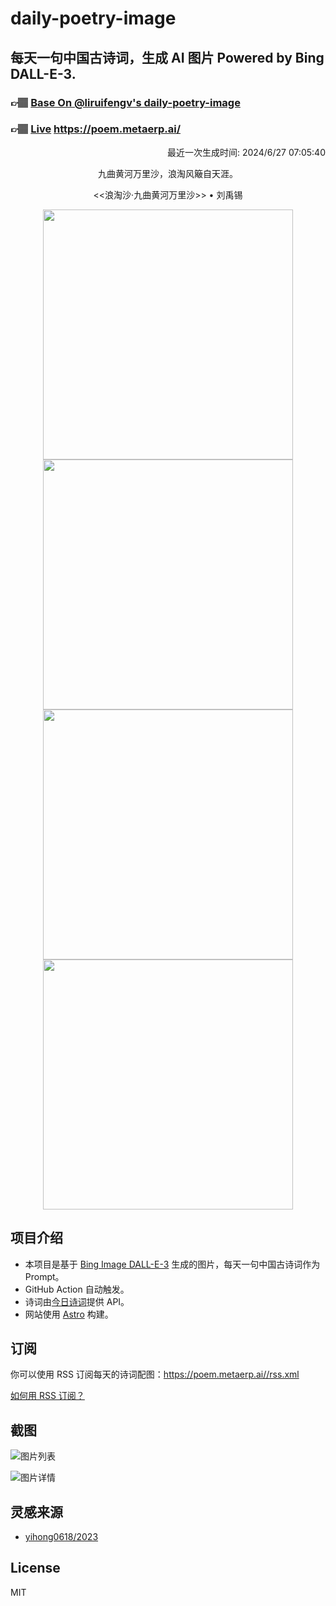 
# daily-poetry-image

## 每天一句中国古诗词，生成 AI 图片 Powered by Bing DALL-E-3.

### 👉🏽 [Base On @liruifengv's daily-poetry-image](https://github.com/liruifengv/daily-poetry-image)

### 👉🏽 [Live](https://poem.metaerp.ai/) https://poem.metaerp.ai/

<p align="right">
  最近一次生成时间: 2024/6/27 07:05:40
</p>
<p align="center">
九曲黄河万里沙，浪淘风簸自天涯。
</p>
<p align="center">
<<浪淘沙·九曲黄河万里沙>> • 刘禹锡
</p>
<p align="center">
<img src="https://tse1.mm.bing.net/th/id/OIG1.GeKn_SxXE9qUtOESGB1r" height="400" width="400" />
<img src="https://tse2.mm.bing.net/th/id/OIG1.4vgFu1dSksisn1puqps7" height="400" width="400" />
<img src="https://tse1.mm.bing.net/th/id/OIG1.JZ2Zkgbl54fhcUpRKMYl" height="400" width="400" />
<img src="https://tse1.mm.bing.net/th/id/OIG1.qWEMsORL1lzqpFD9Sv4B" height="400" width="400" />
</p>

## 项目介绍

-   本项目是基于 [Bing Image DALL-E-3](https://www.bing.com/images/create) 生成的图片，每天一句中国古诗词作为 Prompt。
-   GitHub Action 自动触发。
-   诗词由[今日诗词](https://www.jinrishici.com/)提供 API。
-   网站使用 [Astro](https://astro.build) 构建。

## 订阅

你可以使用 RSS 订阅每天的诗词配图：https://poem.metaerp.ai//rss.xml

[如何用 RSS 订阅？](https://zhuanlan.zhihu.com/p/55026716)

## 截图

![图片列表](./screenshots/01.png)

![图片详情](./screenshots/02.png)

## 灵感来源

-   [yihong0618/2023](https://github.com/yihong0618/2023)

## License

MIT
